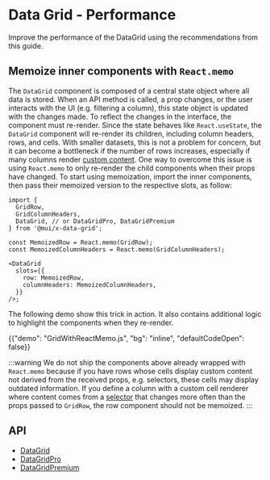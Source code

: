 # Data Grid - Performance

<p class="description">Improve the performance of the DataGrid using the recommendations from this guide.</p>

## Memoize inner components with `React.memo`

The `DataGrid` component is composed of a central state object where all data is stored.
When an API method is called, a prop changes, or the user interacts with the UI (e.g. filtering a column), this state object is updated with the changes made.
To reflect the changes in the interface, the component must re-render.
Since the state behaves like `React.useState`, the `DataGrid` component will re-render its children, including column headers, rows, and cells.
With smaller datasets, this is not a problem for concern, but it can become a bottleneck if the number of rows increases, especially if many columns render [custom content](/x/react-data-grid/column-definition/#rendering-cells).
One way to overcome this issue is using `React.memo` to only re-render the child components when their props have changed.
To start using memoization, import the inner components, then pass their memoized version to the respective slots, as follow:

```tsx
import {
  GridRow,
  GridColumnHeaders,
  DataGrid, // or DataGridPro, DataGridPremium
} from '@mui/x-data-grid';

const MemoizedRow = React.memo(GridRow);
const MemoizedColumnHeaders = React.memo(GridColumnHeaders);

<DataGrid
  slots={{
    row: MemoizedRow,
    columnHeaders: MemoizedColumnHeaders,
  }}
/>;
```

The following demo show this trick in action.
It also contains additional logic to highlight the components when they re-render.

{{"demo": "GridWithReactMemo.js", "bg": "inline", "defaultCodeOpen": false}}

:::warning
We do not ship the components above already wrapped with `React.memo` because if you have rows whose cells display custom content not derived from the received props, e.g. selectors, these cells may display outdated information.
If you define a column with a custom cell renderer where content comes from a [selector](/x/react-data-grid/state/#catalog-of-selectors) that changes more often than the props passed to `GridRow`, the row component should not be memoized.
:::

## API

- [DataGrid](/x/api/data-grid/data-grid/)
- [DataGridPro](/x/api/data-grid/data-grid-pro/)
- [DataGridPremium](/x/api/data-grid/data-grid-premium/)
